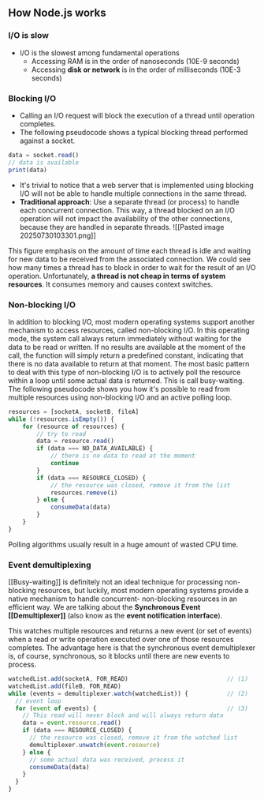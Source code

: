 ## How Node.js works

### I/O is slow
- I/O is the slowest among fundamental operations
	- Accessing RAM is in the order of nanoseconds (10E-9 seconds)
	- Accessing **disk or network** is in the order of milliseconds (10E-3 seconds)

### Blocking I/O
- Calling an I/O request will block the execution of a thread until operation completes.
- The following pseudocode shows a typical blocking thread performed against a socket.
```js
data = socket.read()
// data is available
print(data)
```
- It's trivial to notice that a web server that is implemented using blocking I/O will not be able to handle multiple connections in the same thread.
- **Traditional approach**: Use a separate thread (or process) to handle each concurrent connection. This way, a thread blocked on an I/O operation will not impact the availability of the other connections, because they are handled in separate threads.
![[Pasted image 20250730103301.png]]

This figure emphasis on the amount of time each thread is idle and waiting for new data to be received from the associated connection. We could see how many times a thread has to block in order to wait for the result of an I/O operation. Unfortunately, **a thread is not cheap in terms of system resources**. It consumes memory and causes context switches.

### Non-blocking I/O
In addition to blocking I/O, most modern operating systems support another mechanism to access resources, called non-blocking I/O. In this operating mode, the system call always return immediately without waiting for the data to be read or written. If no results are available at the moment of the call, the function will simply return a predefined constant, indicating that there is no data available to return at that moment.
The most basic pattern to deal with this type of non-blocking I/O is to actively poll the resource within a loop until some actual data is returned. This is call busy-waiting. The following pseudocode shows you how it's possible to read from multiple resources using non-blocking I/O and an active polling loop.

```js
resources = [socketA, socketB, fileA]
while (!resources.isEmpty()) {
	for (resource of resources) {
		// try to read
		data = resource.read()
		if (data === NO_DATA_AVAILABLE) {
			// there is no data to read at the moment
			continue
		}
		if (data === RESOURCE_CLOSED) {
			// the resource was closed, remove it from the list
			resources.remove(i)	
		} else {
			consumeData(data)
		}
	}
}
```
Polling algorithms usually result in a huge amount of wasted CPU time.

### Event demultiplexing
[[Busy-waiting]] is definitely not an ideal technique for processing non-blocking resources, but luckily, most modern operating systems provide a native mechanism to handle concurrent- non-blocking resources in an efficient way. We are talking about the **Synchronous Event [[Demultiplexer]]** (also know as the **event notification interface**).

This watches multiple resources and returns a new event (or set of events) when a read or write operation executed over one of those resources completes. The advantage here is that the synchronous event demultiplexer is, of course, synchronous, so it blocks until there are new events to process.

```js
watchedList.add(socketA, FOR_READ)                            // (1)
watchedList.add(fileB, FOR_READ)
while (events = demultiplexer.watch(watchedList)) {           // (2)
  // event loop
  for (event of events) {                                     // (3)
    // This read will never block and will always return data
    data = event.resource.read()
    if (data === RESOURCE_CLOSED) {
      // the resource was closed, remove it from the watched list
      demultiplexer.unwatch(event.resource)
    } else {
      // some actual data was received, process it
      consumeData(data)
    }
  }
}
```




